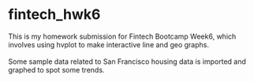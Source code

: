 # fintech_hwk6

This is my homework submission for Fintech Bootcamp Week6, which involves using hvplot to make interactive line and geo graphs. <br>
<br>
Some sample data related to San Francisco housing data is imported and graphed to spot some trends.

